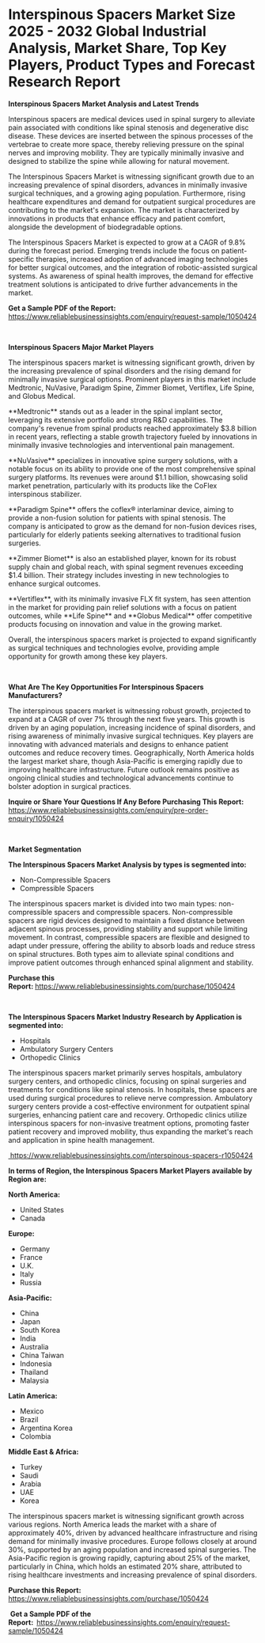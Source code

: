 <p><h1>Interspinous Spacers Market Size 2025 - 2032 Global Industrial Analysis, Market Share, Top Key Players, Product Types and Forecast Research Report</h1></p><p><strong>Interspinous Spacers Market Analysis and Latest Trends</strong></p>
<p><p>Interspinous spacers are medical devices used in spinal surgery to alleviate pain associated with conditions like spinal stenosis and degenerative disc disease. These devices are inserted between the spinous processes of the vertebrae to create more space, thereby relieving pressure on the spinal nerves and improving mobility. They are typically minimally invasive and designed to stabilize the spine while allowing for natural movement.</p><p>The Interspinous Spacers Market is witnessing significant growth due to an increasing prevalence of spinal disorders, advances in minimally invasive surgical techniques, and a growing aging population. Furthermore, rising healthcare expenditures and demand for outpatient surgical procedures are contributing to the market's expansion. The market is characterized by innovations in products that enhance efficacy and patient comfort, alongside the development of biodegradable options.</p><p>The Interspinous Spacers Market is expected to grow at a CAGR of 9.8% during the forecast period. Emerging trends include the focus on patient-specific therapies, increased adoption of advanced imaging technologies for better surgical outcomes, and the integration of robotic-assisted surgical systems. As awareness of spinal health improves, the demand for effective treatment solutions is anticipated to drive further advancements in the market.</p></p>
<p><strong>Get a Sample PDF of the Report:&nbsp;</strong> <a href="https://www.reliablebusinessinsights.com/enquiry/request-sample/1050424?utm_campaign=2306&utm_medium=2&utm_source=Github&utm_content=ia&utm_term=13042025&utm_id=interspinous-spacers">https://www.reliablebusinessinsights.com/enquiry/request-sample/1050424</a></p>
<p>&nbsp;</p>
<p><strong>Interspinous Spacers Major Market Players</strong></p>
<p><p>The interspinous spacers market is witnessing significant growth, driven by the increasing prevalence of spinal disorders and the rising demand for minimally invasive surgical options. Prominent players in this market include Medtronic, NuVasive, Paradigm Spine, Zimmer Biomet, Vertiflex, Life Spine, and Globus Medical.</p><p>**Medtronic** stands out as a leader in the spinal implant sector, leveraging its extensive portfolio and strong R&D capabilities. The company's revenue from spinal products reached approximately $3.8 billion in recent years, reflecting a stable growth trajectory fueled by innovations in minimally invasive technologies and interventional pain management.</p><p>**NuVasive** specializes in innovative spine surgery solutions, with a notable focus on its ability to provide one of the most comprehensive spinal surgery platforms. Its revenues were around $1.1 billion, showcasing solid market penetration, particularly with its products like the CoFlex interspinous stabilizer.</p><p>**Paradigm Spine** offers the coflex® interlaminar device, aiming to provide a non-fusion solution for patients with spinal stenosis. The company is anticipated to grow as the demand for non-fusion devices rises, particularly for elderly patients seeking alternatives to traditional fusion surgeries.</p><p>**Zimmer Biomet** is also an established player, known for its robust supply chain and global reach, with spinal segment revenues exceeding $1.4 billion. Their strategy includes investing in new technologies to enhance surgical outcomes.</p><p>**Vertiflex**, with its minimally invasive FLX fit system, has seen attention in the market for providing pain relief solutions with a focus on patient outcomes, while **Life Spine** and **Globus Medical** offer competitive products focusing on innovation and value in the growing market.</p><p>Overall, the interspinous spacers market is projected to expand significantly as surgical techniques and technologies evolve, providing ample opportunity for growth among these key players.</p></p>
<p>&nbsp;</p>
<p><strong>What Are The Key Opportunities For Interspinous Spacers Manufacturers?</strong></p>
<p><p>The interspinous spacers market is witnessing robust growth, projected to expand at a CAGR of over 7% through the next five years. This growth is driven by an aging population, increasing incidence of spinal disorders, and rising awareness of minimally invasive surgical techniques. Key players are innovating with advanced materials and designs to enhance patient outcomes and reduce recovery times. Geographically, North America holds the largest market share, though Asia-Pacific is emerging rapidly due to improving healthcare infrastructure. Future outlook remains positive as ongoing clinical studies and technological advancements continue to bolster adoption in surgical practices.</p></p>
<p><strong>Inquire or Share Your Questions If Any Before Purchasing This Report:</strong> <a href="https://www.reliablebusinessinsights.com/enquiry/pre-order-enquiry/1050424?utm_campaign=2306&utm_medium=2&utm_source=Github&utm_content=ia&utm_term=13042025&utm_id=interspinous-spacers">https://www.reliablebusinessinsights.com/enquiry/pre-order-enquiry/1050424</a></p>
<p>&nbsp;</p>
<p><strong>Market Segmentation</strong></p>
<p><strong>The Interspinous Spacers Market Analysis by types is segmented into:</strong></p>
<p><ul><li>Non-Compressible Spacers</li><li>Compressible Spacers</li></ul></p>
<p><p>The interspinous spacers market is divided into two main types: non-compressible spacers and compressible spacers. Non-compressible spacers are rigid devices designed to maintain a fixed distance between adjacent spinous processes, providing stability and support while limiting movement. In contrast, compressible spacers are flexible and designed to adapt under pressure, offering the ability to absorb loads and reduce stress on spinal structures. Both types aim to alleviate spinal conditions and improve patient outcomes through enhanced spinal alignment and stability.</p></p>
<p><strong>Purchase this Report:&nbsp;</strong><a href="https://www.reliablebusinessinsights.com/purchase/1050424?utm_campaign=2306&utm_medium=2&utm_source=Github&utm_content=ia&utm_term=13042025&utm_id=interspinous-spacers">https://www.reliablebusinessinsights.com/purchase/1050424</a></p>
<p>&nbsp;</p>
<p><strong>The Interspinous Spacers Market Industry Research by Application is segmented into:</strong></p>
<p><ul><li>Hospitals</li><li>Ambulatory Surgery Centers</li><li>Orthopedic Clinics</li></ul></p>
<p><p>The interspinous spacers market primarily serves hospitals, ambulatory surgery centers, and orthopedic clinics, focusing on spinal surgeries and treatments for conditions like spinal stenosis. In hospitals, these spacers are used during surgical procedures to relieve nerve compression. Ambulatory surgery centers provide a cost-effective environment for outpatient spinal surgeries, enhancing patient care and recovery. Orthopedic clinics utilize interspinous spacers for non-invasive treatment options, promoting faster patient recovery and improved mobility, thus expanding the market's reach and application in spine health management.</p></p>
<p><a href="https://www.reliablebusinessinsights.com/interspinous-spacers-r1050424?utm_campaign=2306&utm_medium=2&utm_source=Github&utm_content=ia&utm_term=13042025&utm_id=interspinous-spacers">&nbsp;https://www.reliablebusinessinsights.com/interspinous-spacers-r1050424</a></p>
<p><strong>In terms of Region, the Interspinous Spacers Market Players available by Region are:</strong></p>
<p>
    <p> <strong> North America: </strong>
        <ul>
            <li>United States</li>
            <li>Canada</li>
        </ul>
        </p> 
    <p> <strong> Europe: </strong>
        <ul>
            <li>Germany</li>
            <li>France</li>
            <li>U.K.</li>
            <li>Italy</li>
            <li>Russia</li>
        </ul>
        </p> 
    <p> <strong> Asia-Pacific: </strong>
        <ul>
            <li>China</li>
            <li>Japan</li>
            <li>South Korea</li>
            <li>India</li>
            <li>Australia</li>
            <li>China Taiwan</li>
            <li>Indonesia</li>
            <li>Thailand</li>
            <li>Malaysia</li>
        </ul>
        </p> 
    <p> <strong> Latin America: </strong>
        <ul>
            <li>Mexico</li>
            <li>Brazil</li>
            <li>Argentina Korea</li>
            <li>Colombia</li>
        </ul>
        </p> 
    <p> <strong> Middle East & Africa: </strong>
        <ul>
            <li>Turkey</li>
            <li>Saudi</li>
            <li>Arabia</li>
            <li>UAE</li>
            <li>Korea</li>
        </ul>
    </p>
    </p>
<p><p>The interspinous spacers market is witnessing significant growth across various regions. North America leads the market with a share of approximately 40%, driven by advanced healthcare infrastructure and rising demand for minimally invasive procedures. Europe follows closely at around 30%, supported by an aging population and increased spinal surgeries. The Asia-Pacific region is growing rapidly, capturing about 25% of the market, particularly in China, which holds an estimated 20% share, attributed to rising healthcare investments and increasing prevalence of spinal disorders.</p></p>
<p><strong>Purchase this Report: </strong><a href="https://www.reliablebusinessinsights.com/purchase/1050424?utm_campaign=2306&utm_medium=2&utm_source=Github&utm_content=ia&utm_term=13042025&utm_id=interspinous-spacers">https://www.reliablebusinessinsights.com/purchase/1050424</a></p>
<p>&nbsp;<strong>Get a Sample PDF of the Report:&nbsp;&nbsp;</strong><a href="https://www.reliablebusinessinsights.com/enquiry/request-sample/1050424?utm_campaign=2306&utm_medium=2&utm_source=Github&utm_content=ia&utm_term=13042025&utm_id=interspinous-spacers">https://www.reliablebusinessinsights.com/enquiry/request-sample/1050424</a></p>
<p><strong></strong></p>
<p><p></p><p></p><p></p></p>